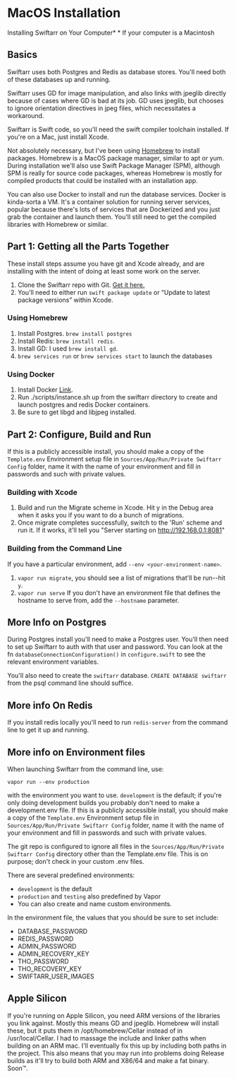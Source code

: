 MacOS Installation
==================

Installing Swiftarr on Your Computer\*
\* If your computer is a Macintosh

## Basics

Swiftarr uses both Postgres and Redis as database stores. You'll need both of these databases up and running.

Swiftarr uses GD for image manipulation, and also links with jpeglib directly because of cases where GD is bad at its job. GD uses jpeglib, but chooses to ignore orientation directives in jpeg files, which necessitates a workaround.

Swiftarr is Swift code, so you'll need the swift compiler toolchain installed. If you're on a Mac, just install Xcode.

Not absolutely necessary, but I've been using [Homebrew](https://brew.sh) to install packages. Homebrew is a MacOS package manager, similar to apt or yum. During installation we'll also use Swift Package Manager (SPM), although SPM is really for source code packages, whereas Homebrew is mostly for compiled products that could be installed with an installation app.

You can also use Docker to install and run the database services. Docker is kinda-sorta a VM. It's a container solution for running server services, popular because there's lots of services that are Dockerized and you just grab the container and launch them. You'll still need to get the compiled libraries with Homebrew or similar.

## Part 1: Getting all the Parts Together

These install steps assume you have git and Xcode already, and are installing with the intent of doing at least some work on the server. 

1. Clone the Swiftarr repo with Git. [Get it here.](https://github.com/challfry/swiftarr/)
2. You’ll need to either run `swift package update` or “Update to latest package versions” within Xcode.

### Using Homebrew

1. Install Postgres. `brew install postgres`
2. Install Redis: `brew install redis`. 
3. Install GD: I used `brew install gd`.
4. `brew services run` or `brew services start` to launch the databases

### Using Docker

1. Install Docker [Link](https://www.docker.com/).
2. Run ./scripts/instance.sh up from the swiftarr directory to create and launch postgres and redis Docker containers.
3. Be sure to get libgd and libjpeg installed.

## Part 2: Configure, Build and Run

If this is a publicly accessible install, you should make a copy of the `Template.env` Environment setup file in `Sources/App/Run/Private Swiftarr Config` folder, name it with the name of your environment and fill in passwords and such with private values.

### Building with Xcode

1. Build and run the Migrate scheme in Xcode. Hit y in the Debug area when it asks you if you want to do a bunch of migrations.
2. Once migrate completes successfully, switch to the 'Run' scheme and run it. If it works, it'll tell you "Server starting on http://192.168.0.1:8081"

### Building from the Command Line

If you have a particular environment, add `--env <your-environment-name>`.

1. `vapor run migrate`, you should see a list of migrations that'll be run--hit `y`.
2. `vapor run serve` If you don't have an environment file that defines the hostname to serve from, add the `--hostname` parameter.

## More Info on Postgres

During Postgres install you'll need to make a Postgres user. You'll then need to set up Swiftarr to auth with that user and password. You can look at the fn `databaseConnectionConfiguration()` in `configure.swift` to see the relevant environment variables.

You'll also need to create the `swiftarr` database. `CREATE DATABASE swiftarr` from the psql command line should suffice.

## More info On Redis

If you install redis locally you'll need to run `redis-server` from the command line to get it up and running.

## More info on Environment files

When launching Swiftarr from the command line, use:

`vapor run --env production`

with the environment you want to use. `development` is the default; if you're only doing development builds you probably don't need to make a development.env file. If this is a publicly accessible install, you should make a copy of the `Template.env` Environment setup file in `Sources/App/Run/Private Swiftarr Config` folder, name it with the name of your environment and fill in passwords and such with private values.

The git repo is configured to ignore all files in the `Sources/App/Run/Private Swiftarr Config` directory other than the Template.env file. This is on purpose; don't check in your custom .env files.

There are several predefined environments:
- `development` is the default
- `production` and `testing` also predefined by Vapor
- You can also create and name custom environments.

In the environment file, the values that you should be sure to set include:

- DATABASE_PASSWORD
- REDIS_PASSWORD
- ADMIN_PASSWORD
- ADMIN_RECOVERY_KEY
- THO_PASSWORD
- THO_RECOVERY_KEY
- SWIFTARR_USER_IMAGES

## Apple Silicon

If you're running on Apple Silicon, you need ARM versions of the libraries you link against. Mostly this means GD and jpeglib. Homebrew will install these, but it puts them in /opt/homebrew/Cellar instead of in /usr/local/Cellar. I had to massage the include and linker paths when building on an ARM mac. I'll eventually fix this up by including both paths in the project. This also means that you may run into problems doing Release builds as it'll try to build both ARM and X86/64 and make a fat binary. Soon™.
